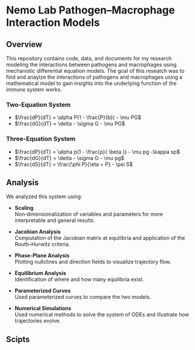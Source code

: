 # Nemo Lab Pathogen–Macrophage Interaction Models

## Overview

This repository contains code, data, and documents for my research modeling the interactions between pathogens and macrophages using mechanistic differential equation models. The goal of this reseatch was to find and anaylze the interactions of pathogens and macrophages using a mathematical model to gain insights into the underlying function of the immune system works.

### Two-Equation System
- $\frac{dP}{dT} = \alpha P(1 - \frac{P}{b}) - \mu PG$ 
- $\frac{dG}{dT} = \delta - \sigma G - \mu PG$ 
  
### Three-Equation System
- $\frac{dP}{dT} = \alpha p(1 - \frac{p}{ \beta }) - \mu pg -\kappa sp$ 
- $\frac{dG}{dT} = \delta - \sigma G - \mu pg$
- $\frac{dS}{dT} = \frac{\phi P}{\eta + P} - \psi S$
  
## Analysis

We analyzed this system using:

- **Scaling**  
  Non‐dimensionalization of variables and parameters for more interpretable and general results.

- **Jacobian Analysis**  
  Computation of the Jacobian matrix at equilibria and application of the Routh–Hurwitz criteria.

- **Phase-Plane Analysis**  
  Plotting nullclines and direction fields to visualize trajectory flow.

- **Equilibrium Analysis**  
  Identification of where and how many equilibria exist.

- **Parameterized Curves**  
  Used parameterized curves to compare the two models.

- **Numerical Simulations**  
  Used numerical methods to solve the system of ODEs and illustrate how trajectories evolve.

## Scipts

##

